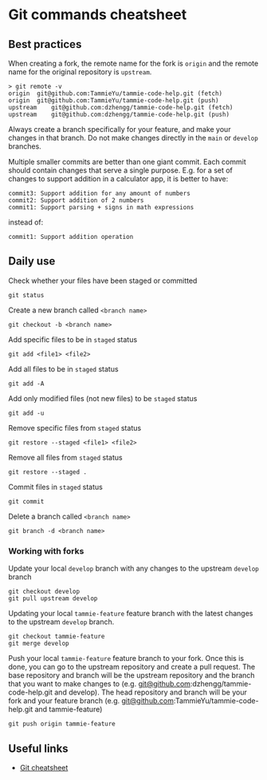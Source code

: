 # Git commands cheatsheet
## Best practices
When creating a fork, the remote name for the fork is `origin` and the remote name for the original repository is `upstream`.
```
> git remote -v
origin	git@github.com:TammieYu/tammie-code-help.git (fetch)
origin	git@github.com:TammieYu/tammie-code-help.git (push)
upstream	git@github.com:dzhengg/tammie-code-help.git (fetch)
upstream	git@github.com:dzhengg/tammie-code-help.git (push)
```

Always create a branch specifically for your feature, and make your changes in that branch. Do not make changes directly in the `main` or `develop` branches.

Multiple smaller commits are better than one giant commit. Each commit should contain changes that serve a single purpose. E.g. for a set of changes to support addition in a calculator app, it is better to have:
```
commit3: Support addition for any amount of numbers
commit2: Support addition of 2 numbers
commit1: Support parsing + signs in math expressions
```
instead of:
```
commit1: Support addition operation
```
## Daily use
Check whether your files have been staged or committed
```
git status
```

Create a new branch called `<branch name>`
```
git checkout -b <branch name>
```

Add specific files to be in `staged` status
```
git add <file1> <file2>
```

Add all files to be in `staged` status
```
git add -A
```

Add only modified files (not new files) to be `staged` status
```
git add -u
```

Remove specific files from `staged` status
```
git restore --staged <file1> <file2>
```

Remove all files from `staged` status
```
git restore --staged .
```

Commit files in `staged` status
```
git commit
```

Delete a branch called `<branch name>`
```
git branch -d <branch name>
```

### Working with forks
Update your local `develop` branch with any changes to the upstream `develop` branch
```
git checkout develop
git pull upstream develop
```

Updating your local `tammie-feature` feature branch with the latest changes to the upstream `develop` branch.
```
git checkout tammie-feature
git merge develop
```

Push your local `tammie-feature` feature branch to your fork. Once this is done, you can go to the upstream repository and create a pull request. The base repository and branch will be the upstream repository and the branch that you want to make changes to (e.g. git@github.com:dzhengg/tammie-code-help.git and develop). The head repository and branch will be your fork and your feature branch (e.g. git@github.com:TammieYu/tammie-code-help.git and tammie-feature)
```
git push origin tammie-feature
```

## Useful links
* [Git cheatsheet](https://education.github.com/git-cheat-sheet-education.pdf)

